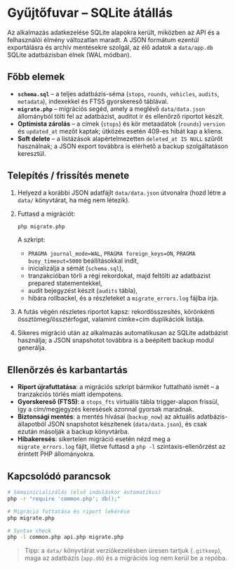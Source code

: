 # Gyűjtőfuvar – SQLite átállás

Az alkalmazás adatkezelése SQLite alapokra került, miközben az API és a felhasználói élmény változatlan maradt. A JSON formátum ezentúl exportálásra és archív mentésekre szolgál, az élő adatok a `data/app.db` SQLite adatbázisban élnek (WAL módban).

## Főbb elemek

- **`schema.sql`** – a teljes adatbázis-séma (`stops`, `rounds`, `vehicles`, `audits`, `metadata`), indexekkel és FTS5 gyorskereső táblával.
- **`migrate.php`** – migrációs segéd, amely a meglévő `data/data.json` állományból tölti fel az adatbázist, auditot ír és ellenőrző riportot készít.
- **Optimista zárolás** – a címek (`stops`) és kör metaadatok (`rounds`) `version` és `updated_at` mezőt kaptak; ütközés esetén 409-es hibát kap a kliens.
- **Soft delete** – a listázások alapértelmezetten `deleted_at IS NULL` szűrőt használnak; a JSON export továbbra is elérhető a backup szolgáltatáson keresztül.

## Telepítés / frissítés menete

1. Helyezd a korábbi JSON adatfájlt `data/data.json` útvonalra (hozd létre a `data/` könyvtárat, ha még nem létezik).
2. Futtasd a migrációt:

   ```bash
   php migrate.php
   ```

   A szkript:
   - `PRAGMA journal_mode=WAL`, `PRAGMA foreign_keys=ON`, `PRAGMA busy_timeout=5000` beállításokkal indít,
   - inicializálja a sémát (`schema.sql`),
   - tranzakcióban törli a régi rekordokat, majd feltölti az adatbázist prepared statementekkel,
   - audit bejegyzést készít (`audits` tábla),
   - hibára rollbackel, és a részleteket a `migrate_errors.log` fájlba írja.

3. A futás végén részletes riportot kapsz: rekordösszesítés, körönkénti össztömeg/össztérfogat, valamint címke+cím duplikációk listája.
4. Sikeres migráció után az alkalmazás automatikusan az SQLite adatbázist használja; a JSON snapshotot továbbra is a beépített backup modul generálja.

## Ellenőrzés és karbantartás

- **Riport újrafuttatása**: a migrációs szkript bármikor futtatható ismét – a tranzakciós törlés miatt idempotens.
- **Gyorskereső (FTS5)**: a `stops_fts` virtuális tábla trigger-alapon frissül, így a cím/megjegyzés keresések azonnal gyorsak maradnak.
- **Biztonsági mentés**: a mentés hívásai (`backup_now`) az aktuális adatbázis-állapotból JSON snapshotot készítenek (`data/data.json`), és csak ezután másolják a backup könyvtárba.
- **Hibakeresés**: sikertelen migráció esetén nézd meg a `migrate_errors.log` fájlt, illetve futtasd a `php -l` szintaxis-ellenőrzést az érintett PHP állományokra.

## Kapcsolódó parancsok

```bash
# Sémainicializálás (első induláskor automatikus)
php -r "require 'common.php'; db();"

# Migráció futtatása és riport lekérése
php migrate.php

# Syntax check
php -l common.php api.php migrate.php
```

> Tipp: a `data/` könyvtárat verziókezelésben üresen tartjuk (`.gitkeep`), maga az adatbázis (`app.db`) és a migrációs log nem kerül be a repóba.
